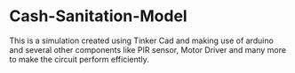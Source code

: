 # Cash-Sanitation-Model
This is a simulation created using Tinker Cad and making use of arduino and several other components like PIR sensor, Motor Driver and many more to make the circuit perform efficiently.
